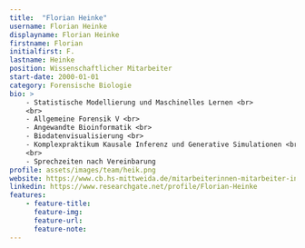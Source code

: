 ```yaml
---
title:  "Florian Heinke"
username: Florian Heinke
displayname: Florian Heinke
firstname: Florian
initialfirst: F.
lastname: Heinke
position: Wissenschaftlicher Mitarbeiter
start-date: 2000-01-01
category: Forensische Biologie
bio: > 
    - Statistische Modellierung und Maschinelles Lernen <br>
    <br>
    - Allgemeine Forensik V <br>
    - Angewandte Bioinformatik <br>
    - Biodatenvisualisierung <br>
    - Komplexpraktikum Kausale Inferenz und Generative Simulationen <br>
    <br>
    - Sprechzeiten nach Vereinbarung
profile: assets/images/team/heik.png
website: https://www.cb.hs-mittweida.de/mitarbeiterinnen-mitarbeiter-in-ihren-fachgruppen/heinke-florian/
linkedin: https://www.researchgate.net/profile/Florian-Heinke
features:
    - feature-title: 
      feature-img: 
      feature-url: 
      feature-note: 
---
```

